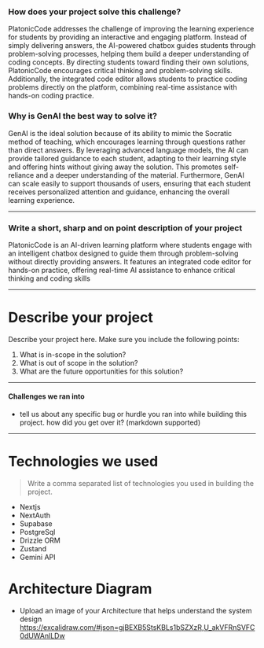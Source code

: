 
### How does your project solve this challenge?
PlatonicCode addresses the challenge of improving the learning experience for students by providing an interactive and engaging platform. Instead of simply delivering answers, the AI-powered chatbox guides students through problem-solving processes, helping them build a deeper understanding of coding concepts. By directing students toward finding their own solutions, PlatonicCode encourages critical thinking and problem-solving skills. Additionally, the integrated code editor allows students to practice coding problems directly on the platform, combining real-time assistance with hands-on coding practice.

### Why is GenAI the best way to solve it?

GenAI is the ideal solution because of its ability to mimic the Socratic method of teaching, which encourages learning through questions rather than direct answers. By leveraging advanced language models, the AI can provide tailored guidance to each student, adapting to their learning style and offering hints without giving away the solution. This promotes self-reliance and a deeper understanding of the material. Furthermore, GenAI can scale easily to support thousands of users, ensuring that each student receives personalized attention and guidance, enhancing the overall learning experience.

-------------------------------------

### Write a short, sharp and on point description of your project

PlatonicCode is an AI-driven learning platform where students engage with an intelligent chatbox designed to guide them through problem-solving without directly providing answers. It features an integrated code editor for hands-on practice, offering real-time AI assistance to enhance critical thinking and coding skills

--------------------------------------------------------------------------

# Describe your project

Describe your project here. Make sure you include the following points:  
1. What is in-scope in the solution?  
2. What is out of scope in the solution?  
3. What are the future opportunities for this solution?

-----------------------------------

#### Challenges we ran into

* tell us about any specific bug or hurdle you ran into while building this project. how did you get over it? (markdown supported)


--------------------------------------------------------------------------

# Technologies we used

>Write a comma separated list of technologies you used in building the project.

* Nextjs
* NextAuth
* Supabase
* PostgreSql
* Drizzle ORM 
* Zustand
* Gemini API 


# Architecture Diagram

* Upload an image of your Architecture that helps understand the system design
https://excalidraw.com/#json=gjBEXB5StsKBLs1bSZXzR,U_akVFRnSVFC0dUWAnlLDw